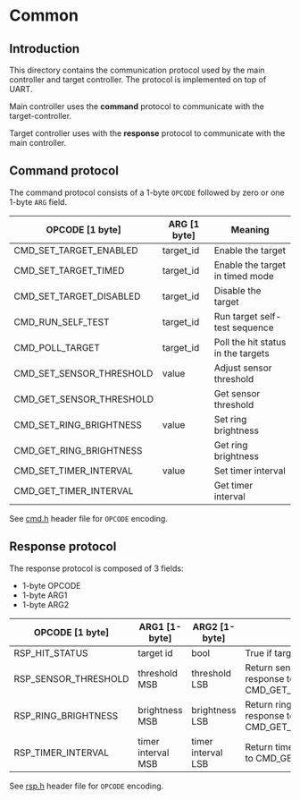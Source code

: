 # Common

## Introduction

This directory contains the communication protocol used by the main controller and target controller. The protocol is implemented on top of UART.

Main controller uses the **command** protocol to communicate with the target-controller.

Target controller uses with the **response** protocol to communicate with the main controller.

## Command protocol

The command protocol consists of a 1-byte `OPCODE` followed by zero or one 1-byte `ARG` field.

| OPCODE [1 byte]          | ARG [1 byte] | Meaning                            |
| ------------------------ | ------------ | ---------------------------------- |
| CMD_SET_TARGET_ENABLED   | target_id    | Enable the target                  |
| CMD_SET_TARGET_TIMED     | target_id    | Enable the target in timed mode    |
| CMD_SET_TARGET_DISABLED  | target_id    | Disable the target                 |
| CMD_RUN_SELF_TEST        | target_id    | Run target self-test sequence      |
| CMD_POLL_TARGET          | target_id    | Poll the hit status in the targets |
| CMD_SET_SENSOR_THRESHOLD | value        | Adjust sensor threshold            |
| CMD_GET_SENSOR_THRESHOLD |              | Get sensor threshold               |
| CMD_SET_RING_BRIGHTNESS  | value        | Set ring brightness                |
| CMD_GET_RING_BRIGHTNESS  |              | Get ring brightness                |
| CMD_SET_TIMER_INTERVAL   | value        | Set timer interval                 |
| CMD_GET_TIMER_INTERVAL   |              | Get timer interval                 |

See [cmd.h](cmd.h) header file for `OPCODE` encoding.

## Response protocol

The response protocol is composed of 3 fields:

* 1-byte OPCODE
* 1-byte ARG1
* 1-byte ARG2

| OPCODE [1 byte]      | ARG1 [1-byte]      | ARG2 [1-byte]      | Meaning                                                      |
| -------------------- | ------------------ | ------------------ | ------------------------------------------------------------ |
| RSP_HIT_STATUS       | target id          | bool               | True if target is hit                                        |
| RSP_SENSOR_THRESHOLD | threshold MSB      | threshold LSB      | Return sensor threshold in response to CMD_GET_SENSOR_THRESHOLD |
| RSP_RING_BRIGHTNESS  | brightness MSB     | brightness LSB     | Return ring brightness in response to CMD_GET_RING_BRIGHTNESS |
| RSP_TIMER_INTERVAL   | timer interval MSB | timer interval LSB | Return timer interval in response to CMD_GET_TIMER_INTERVAL  |

See [rsp.h](rsp.h) header file for `OPCODE` encoding.